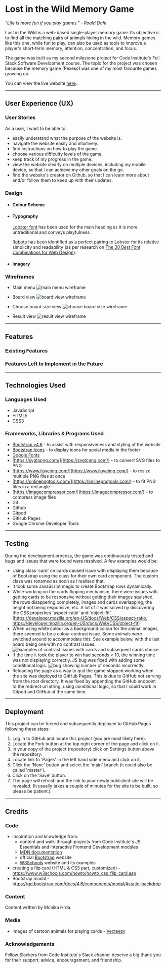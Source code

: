 # Lost in the Wild Memory Game
_“Life is more fun if you play games.” - Roald Dahl_

Lost in the Wild is a web-based single-player memory game. Its objective is to find all the matching pairs of animals hiding in the wild. Memory games like this one, while fun to play, can also be used as tools to improve a player's short-term memory, attention, concentration, and focus.

The game was built as my second milestone project for Code Institute's Full Stack Software Development course. The topic for the project was chosen because the memory game (Pexeso) was one of my most favourite games growing up.

You can view the live website [here](https://monika-hrda.github.io/memory-game/ "Lost in the Wild | Memory Game"). 
***
## User Experience (UX)

### User Stories

As a user, I want to be able to: 

* easily understand what the purpose of the website is.
* navigate the website easily and intuitively.
* find instructions on how to play the game.
* choose various difficulty levels of the game.
* keep track of my progress in the game.
* view the website clearly on multiple devices, including my mobile device, so that I can achieve my other goals on the go.
* find the website's creator on Github, so that I can learn more about and/or follow them to keep up with their updates.

### Design

* #### Colour Scheme

* #### Typography

  [Lobster font](https://fonts.google.com/specimen/Lobster) has been used for the main heading as it is more untraditional and conveys playfulness. 

  [Roboto](https://fonts.google.com/specimen/Roboto) has been identified as a perfect pairing to Lobster for its relative simplicity and readability (as per research on [The 30 Best Font Combinations for Web Design​](https://elementor.com/blog/font-pairing/)).

* #### Imagery

### Wireframes

* Main menu
![main menu wireframe](docs/wireframes/menu.jpg)

* Board view
![board view wireframe](docs/wireframes/board.jpg)

* Choose board size view
![choose board size wireframe](docs/wireframes/choose-board-size.jpg)

* Result view
![result view wireframe](docs/wireframes/result.jpg)

***
## Features

### Existing Features

### Features Left to Implement in the Future

***
## Technologies Used

### Languages Used

* JavaScript
* HTML5
* CSS3

### Frameworks, Libraries & Programs Used

* [Bootstrap v4.6](https://getbootstrap.com/docs/4.6/getting-started/introduction/) - to assist with responsiveness and styling of the website
* [Bootstrap Icons](https://icons.getbootstrap.com/) - to display icons for social media in the footer
* [Google Fonts](https://fonts.google.com/)
* [https://svgtopng.com/](https://svgtopng.com/) - to convert SVG files to PNG
* [https://www.iloveimg.com/](https://www.iloveimg.com/) - to resize multiple PNG files at once
* [https://onlinepngtools.com/](https://onlinepngtools.com/) - to fit PNG files in a rectangle
* [https://imagecompressor.com/](https://imagecompressor.com/) - to compress image files
* Git
* Github
* Gitpod
* GitHub Pages
* Google Chrome Developer Tools

***
## Testing

During the development process, the game was continuously tested and bugs and issues that were found were resolved. A few examples would be:

* Using class 'card' on cards caused issue with displaying them because of Bootstrap using the class for their own card component. The custom class was renamed as soon as I realised that.
* It took some JavaScript magic to create Bootstrap rows dynamically. 
* While working on the cards flipping mechanism, there were issues with getting cards to be responsive without getting their images squished, the rows disappering completely, images and cards overlapping, the height not being responsive, etc. A lot of it was solved by discovering the CSS properties 'aspect-ratio' and 'object-fit' (https://developer.mozilla.org/en-US/docs/Web/CSS/aspect-ratio, https://developer.mozilla.org/en-US/docs/Web/CSS/object-fit)
* When using white colour as a background colour for the animal images, there seemed to be a colour contrast issue. Some animals were switched around to accommodate this. See example below, with the last board being one with no contrast issues:
![examples of contrast issues with cards and subsequent cards choice](docs/screenshots/cards-contrast-issue-examples.jpg)
* If the time it took the player to win had seconds < 10, the winning time was not displaying correctly. JS bug was fixed with adding some conditional logic.
![bug showing number of seconds incorrectly](docs/screenshots/winning-time-bug.jpg)
* Reloading the page as a way to quit the game stopped working when the site was deployed to GitHub Pages. This is due to GitHub not serving from the root directory. It was fixed by appending the GitHub endpoint to the redirect url string, using conditional logic, so that I could work in Gitpod and GitHub at the same time.


***
## Deployment

This project can be forked and subsequently deployed to GitHub Pages following these steps: 

1. Log in to GitHub and locate this project (you are most likely here). 
2. Locate the Fork button at the top right corner of the page and click on it. 
3. In your copy of the project (repository) click on Settings button above the repository. 
4. Locate link to 'Pages' in the left hand side menu and click on it.
5. Click the 'None' button and select the 'main' branch (it could also be called 'master'). 
6. Click on the 'Save' button. 
7. The page will refresh and the link to your newly published site will be revealed. (It usually takes a couple of minutes for the site to be built, so please be patient.)

***
## Credits

### Code

* inspiration and knowledge from:
  * content and walk-through projects from Code Institute's JS Essentials and Interactive Frontend Development modules
  * [MDN documentation](https://developer.mozilla.org/en-US/docs/Web/JavaScript)
  * official [Bootstrap](https://getbootstrap.com/docs/4.6/) website
  * [W3Schools](https://www.w3schools.com/) website and its examples
* creating a flip card (HTML & CSS part, customized) - https://www.w3schools.com/howto/howto_css_flip_card.asp
* Bootstrap modal - https://getbootstrap.com/docs/4.6/components/modal/#static-backdrop


### Content

Content written by Monika Hrda.

### Media

* Images of cartoon animals for playing cards - [Vecteezy](https://www.vecteezy.com/vector-art/5277505-set-of-animal-illustrations-in-a-cute-vector-graphic)

### Acknowledgements

Fellow Slackers from Code Institute's Slack channel deserve a big thank you for their support, advice, encouragement, and friendship. 